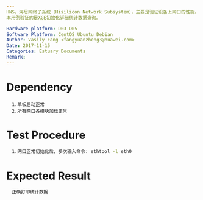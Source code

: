 ```yaml
---
HNS，海思网络子系统（Hisilicon Network Subsystem），主要是验证设备上网口的性能。
本用例验证的是XGE初始化详细统计数据查询。

Hardware platform: D03 D05  
Software Platform: CentOS Ubuntu Debian 
Author: Vasily Fang <fangyuanzheng3@huawei.com>  
Date: 2017-11-15
Categories: Estuary Documents  
Remark:
---
```


# Dependency
```
  1.单板启动正常
  2.所有网口各模块加载正常
```

# Test Procedure
```bash
  1.网口正常初始化后，多次输入命令: ethtool -l eth0
```

# Expected Result
```bash
  正确打印统计数据
```
